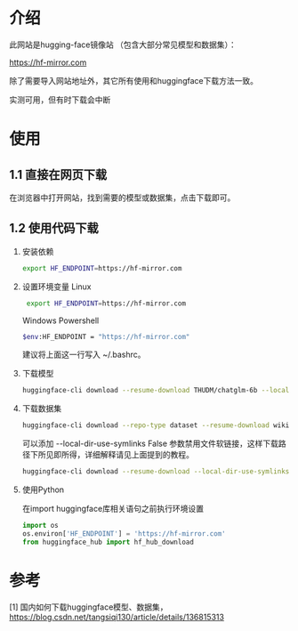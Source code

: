 # 介绍

此网站是hugging-face镜像站 （包含大部分常见模型和数据集）：

https://hf-mirror.com

除了需要导入网站地址外，其它所有使用和huggingface下载方法一致。

实测可用，但有时下载会中断

# 使用

## 1.1 直接在网页下载

在浏览器中打开网站，找到需要的模型或数据集，点击下载即可。

## 1.2 使用代码下载

1. 安装依赖
    
   ```bash
   export HF_ENDPOINT=https://hf-mirror.com
   ```

2. 设置环境变量
    Linux
    ```bash
     export HF_ENDPOINT=https://hf-mirror.com
    ```

    Windows Powershell
    ```bash
    $env:HF_ENDPOINT = "https://hf-mirror.com"
    ```
    
    建议将上面这一行写入 ~/.bashrc。

3. 下载模型
   ```bash
   huggingface-cli download --resume-download THUDM/chatglm-6b --local-dir model
   ```

4. 下载数据集

    ```bash
    huggingface-cli download --repo-type dataset --resume-download wikitext --local-dir wikitext
    ```

   可以添加 --local-dir-use-symlinks False 参数禁用文件软链接，这样下载路径下所见即所得，详细解释请见上面提到的教程。
   
   ```bash
   huggingface-cli download --resume-download --local-dir-use-symlinks False bigscience/bloom-560m --local-dir bloom-560m
   ```

5. 使用Python

   在import huggingface库相关语句之前执行环境设置
   ```python
   import os
   os.environ['HF_ENDPOINT'] = 'https://hf-mirror.com'
   from huggingface_hub import hf_hub_download
   ```

# 参考

[1] 国内如何下载huggingface模型、数据集，https://blog.csdn.net/tangsiqi130/article/details/136815313